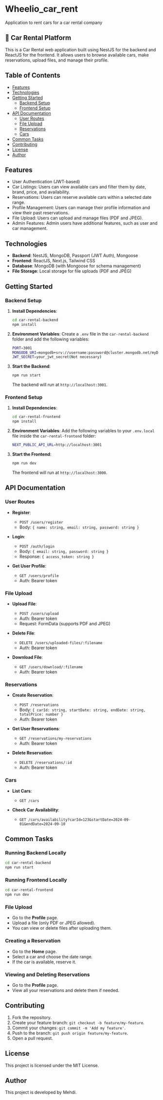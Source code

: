 
# Wheelio_car_rent

Application to rent cars for a car rental company

## 🚗 Car Rental Platform

This is a Car Rental web application built using NestJS for the backend and ReactJS for the frontend. It allows users to browse available cars, make reservations, upload files, and manage their profile.

## Table of Contents

- [Features](#features)
- [Technologies](#technologies)
- [Getting Started](#getting-started)
  - [Backend Setup](#backend-setup)
  - [Frontend Setup](#frontend-setup)
- [API Documentation](#api-documentation)
  - [User Routes](#user-routes)
  - [File Upload](#file-upload)
  - [Reservations](#reservations)
  - [Cars](#cars)
- [Common Tasks](#common-tasks)
- [Contributing](#contributing)
- [License](#license)
- [Author](#author)

## Features

- User Authentication (JWT-based)
- Car Listings: Users can view available cars and filter them by date, brand, price, and availability.
- Reservations: Users can reserve available cars within a selected date range.
- Profile Management: Users can manage their profile information and view their past reservations.
- File Upload: Users can upload and manage files (PDF and JPEG).
- Admin Features: Admin users have additional features, such as user and car management.

## Technologies

- **Backend**: NestJS, MongoDB, Passport (JWT Auth), Mongoose
- **Frontend**: ReactJS, Next.js, Tailwind CSS
- **Database**: MongoDB (with Mongoose for schema management)
- **File Storage**: Local storage for file uploads (PDF and JPEG)

## Getting Started

### Backend Setup

1. **Install Dependencies**:

   ```bash
   cd car-rental-backend
   npm install
   ```

2. **Environment Variables**: Create a `.env` file in the `car-rental-backend` folder and add the following variables:

   ```bash
   PORT=3001
   MONGODB_URI=mongodb+srv://username:password@cluster.mongodb.net/myDatabase
   JWT_SECRET=your_jwt_secret(Not necessary)
   ```

3. **Start the Backend**:

   ```bash
   npm run start
   ```

   The backend will run at `http://localhost:3001`.

### Frontend Setup

1. **Install Dependencies**:

   ```bash
   cd car-rental-frontend
   npm install
   ```

2. **Environment Variables**: Add the following variables to your `.env.local` file inside the `car-rental-frontend` folder:

   ```bash
   NEXT_PUBLIC_API_URL=http://localhost:3001
   ```

3. **Start the Frontend**:

   ```bash
   npm run dev
   ```

   The frontend will run at `http://localhost:3000`.

## API Documentation

### User Routes

- **Register**:

  - `POST /users/register`
  - Body: `{ name: string, email: string, password: string }`

- **Login**:

  - `POST /auth/login`
  - Body: `{ email: string, password: string }`
  - Response: `{ access_token: string }`

- **Get User Profile**:

  - `GET /users/profile`
  - Auth: Bearer token

### File Upload

- **Upload File**:

  - `POST /users/upload`
  - Auth: Bearer token
  - Request: FormData (supports PDF and JPEG)

- **Delete File**:

  - `DELETE /users/uploaded-files/:filename`
  - Auth: Bearer token

- **Download File**:

  - `GET /users/download/:filename`
  - Auth: Bearer token

### Reservations

- **Create Reservation**:

  - `POST /reservations`
  - Body: `{ carId: string, startDate: string, endDate: string, totalPrice: number }`
  - Auth: Bearer token

- **Get User Reservations**:

  - `GET /reservations/my-reservations`
  - Auth: Bearer token

- **Delete Reservation**:

  - `DELETE /reservations/:id`
  - Auth: Bearer token

### Cars

- **List Cars**:

  - `GET /cars`

- **Check Car Availability**:

  - `GET /cars/availability?carId=123&startDate=2024-09-01&endDate=2024-09-10`

## Common Tasks

### Running Backend Locally

```bash
cd car-rental-backend
npm run start
```

### Running Frontend Locally

```bash
cd car-rental-frontend
npm run dev
```

### File Upload

- Go to the **Profile** page.
- Upload a file (only PDF or JPEG allowed).
- You can view or delete files after uploading them.

### Creating a Reservation

- Go to the **Home** page.
- Select a car and choose the date range.
- If the car is available, reserve it.

### Viewing and Deleting Reservations

- Go to the **Profile** page.
- View all your reservations and delete them if needed.

## Contributing

1. Fork the repository.
2. Create your feature branch: `git checkout -b feature/my-feature`.
3. Commit your changes: `git commit -m 'Add my feature'`.
4. Push to the branch: `git push origin feature/my-feature`.
5. Open a pull request.

## License

This project is licensed under the MIT License.

## Author

This project is developed by Mehdi.
